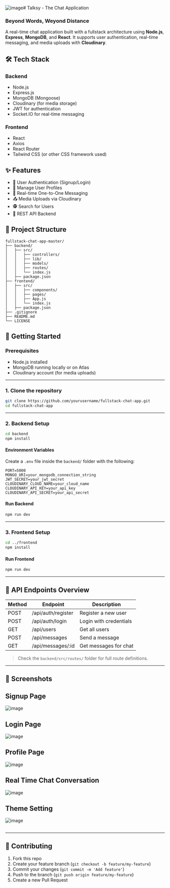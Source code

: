 ![image](https://github.com/user-attachments/assets/0eccd755-42b2-4586-99e6-3fefc29299f0)# Talksy - The Chat Application
### Beyond Words, Weyond Distance
A real-time chat application built with a fullstack architecture using **Node.js**, **Express**, **MongoDB**, and **React**. It supports user authentication, real-time messaging, and media uploads with **Cloudinary**.

## 🛠️ Tech Stack

### Backend
- Node.js
- Express.js
- MongoDB (Mongoose)
- Cloudinary (for media storage)
- JWT for authentication
- Socket.IO for real-time messaging

### Frontend
- React
- Axios
- React Router
- Tailwind CSS (or other CSS framework used)

## ✨ Features

- 🔐 User Authentication (Signup/Login)
- 👥 Manage User Profiles
- 💬 Real-time One-to-One Messaging
- 📤 Media Uploads via Cloudinary
- 🕵️ Search for Users
- 🚀 REST API Backend

## 📁 Project Structure

```
fullstack-chat-app-master/
├── backend/
│   ├── src/
│   │   ├── controllers/
│   │   ├── lib/
│   │   ├── models/
│   │   ├── routes/
│   │   └── index.js
│   ├── package.json
├── frontend/
│   ├── src/
│   │   ├── components/
│   │   ├── pages/
│   │   ├── App.js
│   │   └── index.js
│   ├── package.json
├── .gitignore
├── README.md
└── LICENSE
```

## 🚀 Getting Started

### Prerequisites
- Node.js installed
- MongoDB running locally or on Atlas
- Cloudinary account (for media uploads)

---

### 1. Clone the repository

```bash
git clone https://github.com/yourusername/fullstack-chat-app.git
cd fullstack-chat-app
```

---

### 2. Backend Setup

```bash
cd backend
npm install
```

#### Environment Variables

Create a `.env` file inside the `backend/` folder with the following:

```
PORT=5000
MONGO_URI=your_mongodb_connection_string
JWT_SECRET=your_jwt_secret
CLOUDINARY_CLOUD_NAME=your_cloud_name
CLOUDINARY_API_KEY=your_api_key
CLOUDINARY_API_SECRET=your_api_secret
```

#### Run Backend

```bash
npm run dev
```

---

### 3. Frontend Setup

```bash
cd ../frontend
npm install
```

#### Run Frontend

```bash
npm run dev
```

---

## 🔗 API Endpoints Overview

| Method | Endpoint            | Description             |
|--------|---------------------|-------------------------|
| POST   | /api/auth/register  | Register a new user     |
| POST   | /api/auth/login     | Login with credentials  |
| GET    | /api/users          | Get all users           |
| POST   | /api/messages       | Send a message          |
| GET    | /api/messages/:id   | Get messages for chat   |

> Check the `backend/src/routes/` folder for full route definitions.

---

## 📸 Screenshots

## Signup Page
![image](https://github.com/user-attachments/assets/0c14b57a-0ab5-43bf-acdc-44f556c6caec)

## Login Page
![image](https://github.com/user-attachments/assets/4d3caecf-9cc9-4441-91f5-ae17c64dbd04)

## Profile Page
![image](https://github.com/user-attachments/assets/8b2a4d04-6bb2-4ab0-9e7c-124b2bc3a610)

## Real Time Chat Conversation 
![image](https://github.com/user-attachments/assets/ca72d9c9-cb59-4d42-83c8-5bc9227482a8)

## Theme Setting
![image](https://github.com/user-attachments/assets/5bab22f3-baf1-4f29-bc01-02373d86385c)

##
---

## 🙌 Contributing

1. Fork this repo
2. Create your feature branch (`git checkout -b feature/my-feature`)
3. Commit your changes (`git commit -m 'Add feature'`)
4. Push to the branch (`git push origin feature/my-feature`)
5. Create a new Pull Request
